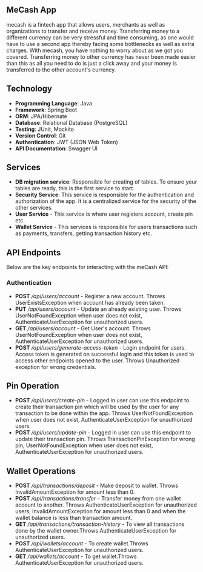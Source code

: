 ## MeCash App


mecash is a fintech app that allows users, merchants as well as organizations to transfer and receive money. Transferring money to a different currency can be very stressful and time consuming, as one would have to use a second app thereby facing some bottlenecks as well as extra charges. With mecash, you have nothing to worry about as we got you covered. Transferring money to other currency has never been made easier than this as all you need to do is just a click away and your money is transferred to the other account's currency.

## Technology
- **Programming Language**: Java
- **Framework**: Spring Boot
- **ORM**: JPA/Hibernate
- **Database**: Relational Database (PostgreSQL)
- **Testing**: JUnit, Mockito
- **Version Control**: Git
- **Authentication**: JWT (JSON Web Token)
- **API Documentation**: Swagger UI


## Services
- **DB migration service**: Responsible for creating of tables. To ensure your tables are ready, this is the first service to start.
- **Security Service**: This service is responsible for the authentication and authorization of the app. It is a centralized service for the security of the other services.
- **User Service** - This service is where user registers account, create pin etc.
- **Wallet Service** - This services is responsible for users transactions such as payments, transfers, getting transaction history etc.


## API Endpoints
Below are the key endpoints for interacting with the meCash API:

### Authentication
- **POST** */api/users/account* - Register a new account. Throws UserExistsException when account has already been taken.
- **PUT** */api/users/account* - Update an already existing user. Throws UserNotFoundException when user does not exist, AuthenticateUserException for unauthorized users.
- **GET** */api/users/account* - Get User's account. Throws UserNotFoundException when user does not exist, AuthenticateUserException for unauthorized users.
- **POST** */api/users/generate-access-token* - Login endpoint for users. Access token is generated on successful login and this token is used to access other endpoints opened to the user. Throws Unauthorized exception for wrong credentials.

## Pin Operation
- **POST** */api/users/create-pin* - Logged in user can use this endpoint to create their transaction pin which will be used by the user for any transaction to be done within the app. Throws UserNotFoundException when user does not exist, AuthenticateUserException for unauthorized users.
- **POST** */api/users/update-pin* - Logged in user can use this endpoint to update their transaction pin. Throws TransactionPinException for wrong pin, UserNotFoundException when user does not exist, AuthenticateUserException for unauthorized users.


## Wallet Operations
- **POST** */api/transactions/deposit* - Make deposit to wallet. Throws InvalidAmountException for amount less than 0.
- **POST** */api/transactions/transfer* - Transfer money from one wallet account to another. Throws AuthenticateUserException for unauthorized users, InvalidAmountException for amount less than 0 and when the wallet balance is less than transaction amount.
- **GET** */api/transactions/transaction-history* - To view all transactions done by the wallet owner.Throws AuthenticateUserException for unauthorized users.
- **POST** */api/wallets/account* - To create wallet.Throws AuthenticateUserException for unauthorized users.
- **GET** */api/wallets/account* - To get wallet.Throws AuthenticateUserException for unauthorized users.